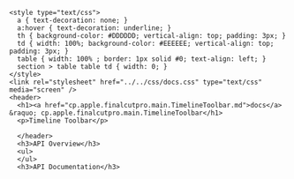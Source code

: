     <style type="text/css">
      a { text-decoration: none; }
      a:hover { text-decoration: underline; }
      th { background-color: #DDDDDD; vertical-align: top; padding: 3px; }
      td { width: 100%; background-color: #EEEEEE; vertical-align: top; padding: 3px; }
      table { width: 100% ; border: 1px solid #0; text-align: left; }
      section > table table td { width: 0; }
    </style>
    <link rel="stylesheet" href="../../css/docs.css" type="text/css" media="screen" />
    <header>
      <h1><a href="cp.apple.finalcutpro.main.TimelineToolbar.md">docs</a> &raquo; cp.apple.finalcutpro.main.TimelineToolbar</h1>
      <p>Timeline Toolbar</p>

      </header>
      <h3>API Overview</h3>
      <ul>
      </ul>
      <h3>API Documentation</h3>
